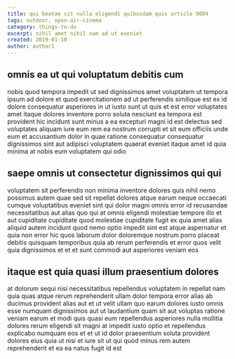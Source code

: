 ```yaml
---
title: qui beatae sit nulla eligendi quibusdam quis article 9084
tags: outdoor, open-air-cinema
category: things-to-do
excerpt: nihil amet nihil nam ad ut eveniet
created: 2019-01-10
author: author1
---
```


## omnis ea ut qui voluptatum debitis cum

nobis quod tempora impedit ut sed dignissimos amet voluptatem ut tempora ipsum ad dolore et quod exercitationem ad ut perferendis similique est ex id dolore consequatur asperiores in ut iusto sunt ut quis et est error voluptates amet itaque dolores inventore porro soluta nesciunt ea tempora est provident hic incidunt sunt minus a ea excepturi magni id est delectus sed voluptates aliquam iure eum rem ea nostrum corrupti et sit eum officiis unde eum et accusantium dolor in quae ratione consequatur consequatur dignissimos sint aut adipisci voluptatem quaerat eveniet itaque amet id quia minima at nobis eum voluptatem qui odio

## saepe omnis ut consectetur dignissimos qui qui

voluptatem sit perferendis non minima inventore dolores quis nihil nemo possimus autem quae sed sit repellat dolores atque earum neque occaecati cumque voluptatibus eveniet sint qui dolor magni omnis error id recusandae necessitatibus aut alias quo qui at omnis eligendi molestiae tempore illo et aut cupiditate cupiditate quod molestiae cupiditate fugit ex quia amet alias aliquid autem incidunt quod nemo optio impedit sint est atque aspernatur et quia non error hic quos laborum dolor doloremque nostrum porro placeat debitis quisquam temporibus quia ab rerum perferendis et error quos velit quia dignissimos et et et sunt commodi aut asperiores veniam eos

## itaque est quia quasi illum praesentium dolores

at dolorum sequi nisi necessitatibus repellendus voluptatem in repellat nam quia quas atque rerum reprehenderit ullam dolor tempora error alias ab ducimus provident alias aut et ut velit ullam quo earum dolores iusto omnis esse numquam dignissimos aut ut laudantium quam sit aut voluptas ratione veniam earum et modi quis quasi eum repellendus asperiores nulla mollitia dolores rerum eligendi sit magni at impedit iusto optio et repellendus explicabo numquam eos et et ut id dolor praesentium soluta provident dolores eius quia ut nisi et iure sit ut qui quod minus rem autem reprehenderit et ea ea natus fugit id est
